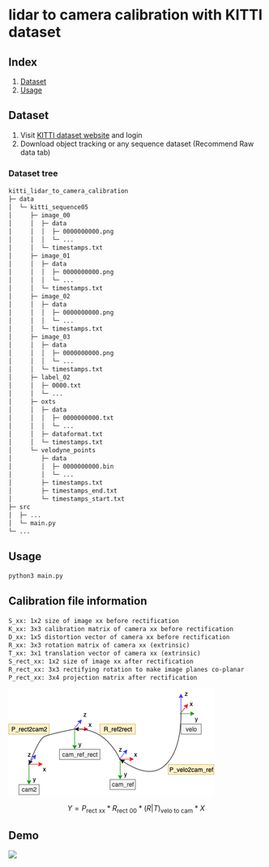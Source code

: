 # lidar to camera calibration with KITTI dataset

## Index
1. [Dataset](#dataset)
2. [Usage](#usage)

## Dataset
1. Visit [KITTI dataset website](https://www.cvlibs.net/datasets/kitti/raw_data.php) and login
2. Download object tracking or any sequence dataset (Recommend Raw data tab)

### Dataset tree
```text
kitti_lidar_to_camera_calibration
├─ data
│  └─ kitti_sequence05
│     ├─ image_00
│     │  ├─ data
│     │  │  ├─ 0000000000.png
│     │  │  └─ ...
│     │  └─ timestamps.txt
│     ├─ image_01
│     │  ├─ data
│     │  │  ├─ 0000000000.png
│     │  │  └─ ...
│     │  └─ timestamps.txt
│     ├─ image_02
│     │  ├─ data
│     │  │  ├─ 0000000000.png
│     │  │  └─ ...
│     │  └─ timestamps.txt
│     ├─ image_03
│     │  ├─ data
│     │  │  ├─ 0000000000.png
│     │  │  └─ ...
│     │  └─ timestamps.txt
│     ├─ label_02
│     │  ├─ 0000.txt
│     │  └─ ...
│     ├─ oxts
│     │  ├─ data
│     │  │  ├─ 0000000000.txt
│     │  │  └─ ...
│     │  ├─ dataformat.txt
│     │  └─ timestamps.txt
│     └─ velodyne_points
│        ├─ data
│        │  ├─ 0000000000.bin
│        │  └─ ...
│        ├─ timestamps.txt
│        ├─ timestamps_end.txt
│        └─ timestamps_start.txt
├─ src
│  ├─ ...
│  └─ main.py
└─ ...
```

## Usage
```bash
python3 main.py
```

## Calibration file information

```
S_xx: 1x2 size of image xx before rectification
K_xx: 3x3 calibration matrix of camera xx before rectification
D_xx: 1x5 distortion vector of camera xx before rectification
R_xx: 3x3 rotation matrix of camera xx (extrinsic)
T_xx: 3x1 translation vector of camera xx (extrinsic)
S_rect_xx: 1x2 size of image xx after rectification
R_rect_xx: 3x3 rectifying rotation to make image planes co-planar
P_rect_xx: 3x4 projection matrix after rectification
```

![](docs/image.png)

$$
% Y = \text{P\_rect\_xx} * \text{R\_rect\_00} * (R|T)\text{\_velo\_to\_cam} * X
Y = P_\text{rect xx} * R_\text{rect 00} * (R|T)_\text{velo to cam} * X
$$


## Demo
![](docs/record.gif)
